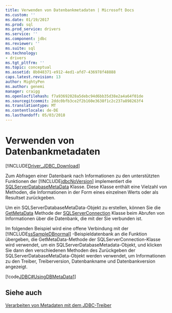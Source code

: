 ```yaml
---
title: Verwenden von Datenbankmetadaten | Microsoft Docs
ms.custom: ''
ms.date: 01/19/2017
ms.prod: sql
ms.prod_service: drivers
ms.service: ''
ms.component: jdbc
ms.reviewer: ''
ms.suite: sql
ms.technology:
- drivers
ms.tgt_pltfrm: ''
ms.topic: conceptual
ms.assetid: 8b048371-e912-4ed1-afd7-436978f48888
caps.latest.revision: 13
author: MightyPen
ms.author: genemi
manager: craigg
ms.openlocfilehash: f7a93692028a5debc94d6bb35d38e2a4a64f01de
ms.sourcegitcommit: 2ddc0bfb3ce2f2b160e3638f1c2c237a898263f4
ms.translationtype: MT
ms.contentlocale: de-DE
ms.lasthandoff: 05/03/2018
---
```

# <a name="using-database-metadata"></a>Verwenden von Datenbankmetadaten
[!INCLUDE[Driver_JDBC_Download](../../includes/driver_jdbc_download.md)]

  Zum Abfragen einer Datenbank nach Informationen zu den unterstützten Funktionen der [!INCLUDE[jdbcNoVersion](../../includes/jdbcnoversion_md.md)] implementiert die [SQLServerDatabaseMetaData](../../connect/jdbc/reference/sqlserverdatabasemetadata-class.md) Klasse. Diese Klasse enthält eine Vielzahl von Methoden, die Informationen in der Form eines einzelnen Werts oder als Resultset zurückgeben.  
  
 Um ein SQLServerDatabaseMetaData-Objekt zu erstellen, können Sie die [GetMetaData](../../connect/jdbc/reference/getmetadata-method-sqlserverconnection.md) Methode der [SQLServerConnection](../../connect/jdbc/reference/sqlserverconnection-class.md) Klasse beim Abrufen von Informationen über die Datenbank, die mit der Sie verbunden ist.  
  
 Im folgenden Beispiel wird eine offene Verbindung mit der [!INCLUDE[ssSampleDBnormal](../../includes/sssampledbnormal_md.md)] -Beispieldatenbank an die Funktion übergeben, die GetMetaData-Methode der SQLServerConnection-Klasse wird verwendet, um ein SQLServerDatabaseMetadata-Objekt, und klicken Sie dann den verschiedenen Methoden des Zurückgeben der SQLServerDatabaseMetaData-Objekt werden verwendet, um Informationen zu den Treiber, Treiberversion, Datenbankname und Datenbankversion angezeigt.  
  
 [!code[JDBC#UsingDBMetaData1](../../connect/jdbc/codesnippet/Java/using-database-metadata_1.java)]  
  
## <a name="see-also"></a>Siehe auch  
 [Verarbeiten von Metadaten mit dem JDBC-Treiber](../../connect/jdbc/handling-metadata-with-the-jdbc-driver.md)  
  
  
